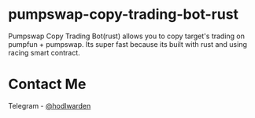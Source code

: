 # pumpswap-copy-trading-bot-rust


Pumpswap Copy Trading Bot(rust) allows you to copy target's trading on pumpfun + pumpswap.
Its super fast because its built with rust and using racing smart contract.


# Contact Me
Telegram - [@hodlwarden](https://t.me/hodlwarden)
